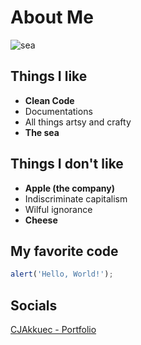 # About Me

![sea](https://user-images.githubusercontent.com/90191489/132323102-1aae1075-98d3-4a5d-8073-68a03483b06a.JPG)

## Things I like
- **Clean Code**
- Documentations
- All things artsy and crafty
- **The sea**

## Things I don't like
- **Apple (the company)**
- Indiscriminate capitalism
- Wilful ignorance
- **Cheese**

## My favorite code
```javascript
alert('Hello, World!');
```

## Socials
[CJAkkuec - Portfolio](http://cjakkuec.work/)
